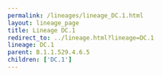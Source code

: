 ```yaml
---
permalink: /lineages/lineage_DC.1.html
layout: lineage_page
title: Lineage DC.1
redirect_to: ../lineage.html?lineage=DC.1
lineage: DC.1
parent: B.1.1.529.4.6.5
children: ['DC.1']
---
```


